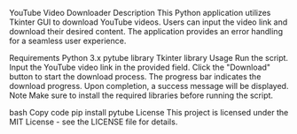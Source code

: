 YouTube Video Downloader
Description
This Python application utilizes Tkinter GUI to download YouTube videos. Users can input the video link and download their desired content. The application provides an error handling for a seamless user experience.

Requirements
Python 3.x
pytube library
Tkinter library
Usage
Run the script.
Input the YouTube video link in the provided field.
Click the "Download" button to start the download process.
The progress bar indicates the download progress.
Upon completion, a success message will be displayed.
Note
Make sure to install the required libraries before running the script.

bash
Copy code
pip install pytube
License
This project is licensed under the MIT License - see the LICENSE file for details.

